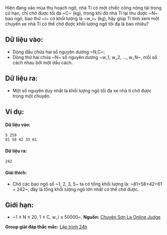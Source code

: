 Hiện đang vào mùa thu hoạch ngô, nhà Tí có một chiếc công nông tải trọng có hạn, chỉ chở được tối đa ~C~ (kg), trong khi đó nhà Tí lại thu được ~N~ bao ngô, bao thứ ~i~ có khối lượng là ~w_i~ (kg), hãy giúp Tí tính xem một chuyến xe nhà Tí có thể chở được khối lượng ngô tối đa là bao nhiêu?

## Dữ liệu vào:
- Dòng đầu chứa hai số nguyên dương ~N,C~;
- Dòng thứ hai chứa ~N~ số nguyên dương ~w_1, w_2, …, w_N~, mỗi số cách nhau bởi một dấu cách.

## Dữ liệu ra:
- Một số nguyên duy nhất là khối lượng ngô tối đa xe nhà tí chở được trong một chuyến.

## Ví dụ:
#### Dữ liệu vào:
```
5 259
81 58 42 33 61
```

#### Dữ liệu ra:
```
242
```

#### Giải thích:
- Chở các bao ngô số ~1, 2, 3, 5~ ta có tổng khối lượng là: ~81+58+42+61 = 242~, đây là tổng khối lượng ngô lớn nhất có thể chở được.

## Giới hạn:
- ~1 ≤ N ≤ 20, 1 ≤ C, w_i ≤ 50000~.
**Nguồn:** [Chuyên Sơn La Online Judge](http://csloj.ddns.net/)

**Group giải đáp thắc mắc:** [Lập trình 24h](https://www.facebook.com/groups/1386904321519984)